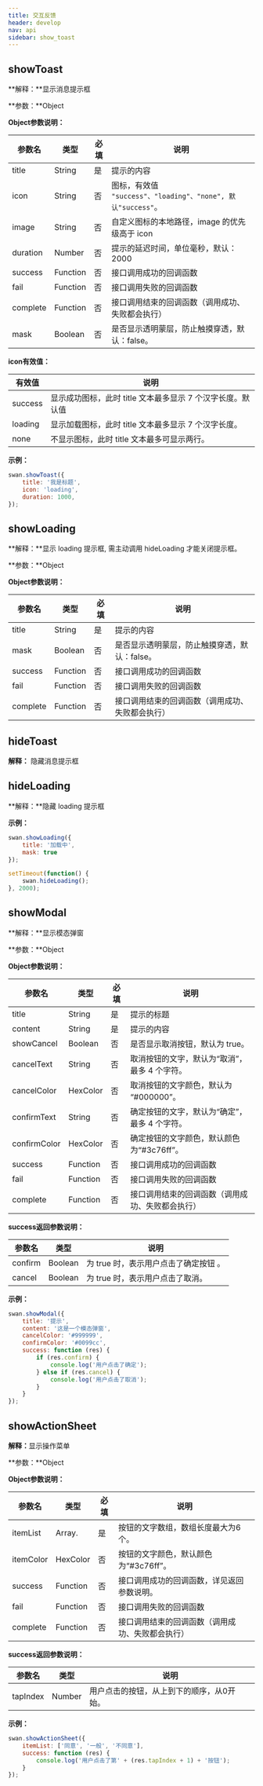 ```yaml
---
title: 交互反馈
header: develop
nav: api
sidebar: show_toast
---
```


showToast
-----

**解释：**显示消息提示框

**参数：**Object

**Object参数说明：**

|参数名 |类型  |必填  |说明|
|---- | ---- | ---- |---- |
|title  | String | 是  | 提示的内容 |
|icon | String | 否  | 图标，有效值` "success"、"loading"、"none", 默认"success"`。 |
|image  |  String | 否 |  自定义图标的本地路径，image 的优先级高于 icon |
|duration  |  Number | 否 |  提示的延迟时间，单位毫秒，默认：2000 |
|success| Function |   否 |  接口调用成功的回调函数 |
|fail  |  Function |   否  | 接口调用失败的回调函数 |
|complete   | Function |   否|   接口调用结束的回调函数（调用成功、失败都会执行）|
|mask|Boolean|否|是否显示透明蒙层，防止触摸穿透，默认：false。|

**icon有效值：**

|有效值 |说明  |
|---- | ---- |
|success | 显示成功图标，此时 title 文本最多显示 7 个汉字长度。默认值 |
|loading |显示加载图标，此时 title 文本最多显示 7 个汉字长度。|
|none |不显示图标，此时 title 文本最多可显示两行。  |

**示例：**
<!-- <a href="swanide://fragment/4eae9e20dfda147fe6634d9d8fcc11231548067816375" title="在开发者工具中预览效果" target="_blank">在开发者工具中预览效果</a> -->
```js
swan.showToast({
    title: '我是标题',
    icon: 'loading',
    duration: 1000,
});
```
<!-- #### 错误码

**Andriod**

|错误码|说明|
|--|--|
|202|解析失败，请检查参数是否正确。|
|302|无法找到调起协议对应端能力方法|

**iOS**

|错误码|说明|
|--|--|
|202|解析失败，请检查参数是否正确。| -->

showLoading
-----

**解释：**显示 loading 提示框, 需主动调用 hideLoading 才能关闭提示框。

**参数：**Object

**Object参数说明：**

|参数名 |类型  |必填  |说明|
|---- | ---- | ---- |---- |
|title  | String | 是  | 提示的内容|
|mask | Boolean| 否 |  是否显示透明蒙层，防止触摸穿透，默认：false。|
|success |Function  |  否 |  接口调用成功的回调函数|
|fail  |  Function   | 否 |  接口调用失败的回调函数|
|complete  |  Function |   否 |  接口调用结束的回调函数（调用成功、失败都会执行）|

<!-- #### 错误码

**Andriod**

|错误码|说明|
|--|--|
|202|解析失败，请检查参数是否正确。|
|1001|执行失败|

**iOS**

|错误码|说明|
|--|--|
|202|解析失败，请检查参数是否正确。| -->

hideToast
-----

**解释：** 隐藏消息提示框

<!-- #### 错误码

**Andriod**

|错误码|说明|
|--|--|
|1001|执行失败| -->

hideLoading
---
**解释：**隐藏 loading 提示框

**示例：**
```js
swan.showLoading({
    title: '加载中',
    mask: true
});

setTimeout(function() {
    swan.hideLoading();
}, 2000);
```
<!-- #### 错误码

**Andriod**

|错误码|说明|
|--|--|
|1001|执行失败| -->

showModal
---
**解释：**显示模态弹窗

**参数：**Object

**Object参数说明：**

|参数名 |类型  |必填  |说明|
|---- | ---- | ---- |---- |
|title  | String|  是 |  提示的标题|
|content |String | 是 |  提示的内容|
|showCancel | Boolean|否  | 是否显示取消按钮，默认为 true。|
|cancelText  |String | 否  | 取消按钮的文字，默认为“取消”，最多 4 个字符。|
|cancelColor |HexColor|    否  | 取消按钮的文字颜色，默认为 “#000000”。|
|confirmText |String | 否 |  确定按钮的文字，默认为“确定”，最多 4 个字符。|
|confirmColor |   HexColor  |  否 |  确定按钮的文字颜色，默认颜色为“#3c76ff”。|
|success| Function|    否  | 接口调用成功的回调函数|
|fail   | Function  |  否  | 接口调用失败的回调函数|
|complete   | Function  |  否  | 接口调用结束的回调函数（调用成功、失败都会执行）|

**success返回参数说明：**

|参数名 |类型  |说明|
|---- | ---- | ---- |
|confirm |Boolean |为 true 时，表示用户点击了确定按钮 。 |
|cancel | Boolean |为 true 时，表示用户点击了取消。|

**示例：**
<!-- <a href="swanide://fragment/553a0685c5979cfe831b1178661476001540395468" title="在开发者工具中预览效果" target="_blank">在开发者工具中预览效果
        </a> -->
```js
swan.showModal({
    title: '提示',
    content: '这是一个模态弹窗',
    cancelColor: '#999999',
    confirmColor: '#0099cc',
    success: function (res) {
        if (res.confirm) {
            console.log('用户点击了确定');
        } else if (res.cancel) {
            console.log('用户点击了取消');
        }
    }
});
```
<!-- #### 错误码

**Andriod**

|错误码|说明|
|--|--|
|201|解析失败，请检查调起协议是否合法。|

**iOS**

|错误码|说明|
|--|--|
|202|解析失败，请检查参数是否正确。| -->


showActionSheet
----
**解释：**​显示操作菜单

**参数：**Object

​**Object参数说明：**

|参数名 |类型  |必填  |说明|
|---- | ---- | ---- |---- |
|itemList |   Array.<string>  |  是 |  按钮的文字数组，数组长度最大为6个。|
|itemColor |  HexColor|    否   |按钮的文字颜色，默认颜色为“#3c76ff”。|
|success| Function  |  否  | 接口调用成功的回调函数，详见返回参数说明。|
|fail  |  Function |   否  | 接口调用失败的回调函数|
|complete   | Function |   否 |  接口调用结束的回调函数（调用成功、失败都会执行）|

**success返回参数说明：**

|参数名 |类型  |说明|
|---- | ---- | ---- |
|tapIndex |   Number | 用户点击的按钮，从上到下的顺序，从0开始。|


**示例：**
<!-- <a href="swanide://fragment/cb742037e729ede5fd6efe8967dfd55f1540397056" title="在开发者工具中预览效果" target="_blank">在开发者工具中预览效果</a> -->


```js
swan.showActionSheet({
    itemList: ['同意', '一般', '不同意'],
    success: function (res) {
        console.log('用户点击了第' + (res.tapIndex + 1) + '按钮');
    }
});
```

<!-- #### 错误码

**Andriod**

|错误码|说明|
|--|--|
|201|解析失败，请检查调起协议是否合法。|
|202|解析失败，请检查参数是否正确。| -->